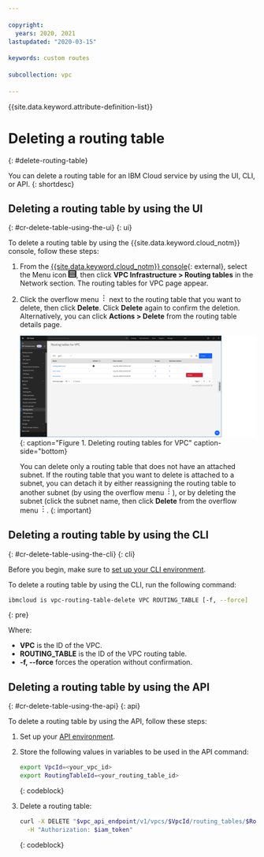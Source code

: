 ```yaml
---

copyright:
  years: 2020, 2021
lastupdated: "2020-03-15"

keywords: custom routes

subcollection: vpc

---
```


{{site.data.keyword.attribute-definition-list}}

# Deleting a routing table
{: #delete-routing-table}

You can delete a routing table for an IBM Cloud service by using the UI, CLI, or API.
{: shortdesc}

## Deleting a routing table by using the UI
{: #cr-delete-table-using-the-ui}
{: ui}

To delete a routing table by using the {{site.data.keyword.cloud_notm}} console, follow these steps:

1. From the [{{site.data.keyword.cloud_notm}} console](/login){: external}, select the Menu icon ![Menu icon](/images/menu_icon.png), then click **VPC Infrastructure > Routing tables** in the Network section. The routing tables for VPC page appear.
2. Click the overflow menu ![overflow menu](images/overflow.png) next to the routing table that you want to delete, then click **Delete**. Click **Delete** again to confirm the deletion. Alternatively, you can click **Actions > Delete** from the routing table details page.

   ![Deleting routing tables for VPC](./images/cr-routing-table-delete.png){: caption="Figure 1. Deleting routing tables for VPC" caption-side="bottom}

   You can delete only a routing table that does not have an attached subnet. If the routing table that you want to delete is attached to a subnet, you can detach it by either reassigning the routing table to another subnet (by using the overflow menu ![overflow menu](images/overflow.png)), or by deleting the subnet (click the subnet name, then click **Delete** from the overflow menu ![overflow menu](images/overflow.png).
   {: important}

## Deleting a routing table by using the CLI
{: #cr-delete-table-using-the-cli}
{: cli}

Before you begin, make sure to [set up your CLI environment](/docs/vpc?topic=vpc-infrastructure-cli-plugin-vpc-reference).

To delete a routing table by using the CLI, run the following command:

```sh
ibmcloud is vpc-routing-table-delete VPC ROUTING_TABLE [-f, --force]
```
{: pre}

Where:

* **VPC** is the ID of the VPC.
* **ROUTING_TABLE** is the ID of the VPC routing table.
* **-f, --force** forces the operation without confirmation.

## Deleting a routing table by using the API
{: #cr-delete-table-using-the-api}
{: api}

To delete a routing table by using the API, follow these steps:

1. Set up your [API environment](/docs/vpc?topic=vpc-set-up-environment#api-prerequisites-setup).
2. Store the following values in variables to be used in the API command:

    ```sh
    export VpcId=<your_vpc_id>
    export RoutingTableId=<your_routing_table_id>
    ```
    {: codeblock}

3. Delete a routing table:

   ```sh
   curl -X DELETE "$vpc_api_endpoint/v1/vpcs/$VpcId/routing_tables/$RoutingTableId?version=$api_version&generation=2" \
     -H "Authorization: $iam_token"
   ```
   {: codeblock}
